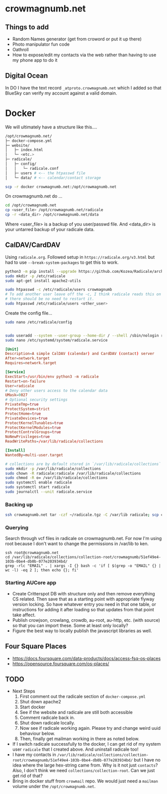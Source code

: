# crowmagnumb.net

## Things to add

- Random Names generator (get from croword or put it up there)
- Photo manipulator fun code
- Oathroll
- How to expose/edit my contacts via the web rather than having to use my phone app to do it

## Digital Ocean

In DO I have the text record `_atproto.crowmagnumb.net` which I added so that BlueSky can verify my account against a valid domain.

# Docker

We will ultimately have a structure like this....

```sh
/opt/crowmagnumb.net/
├─ docker-compose.yml
├─ website/
│   ├─ index.html
│   └─ <etc.>
├─ radicale/
│   ├─ config/
│   │   └─ radicale.conf          
│   ├─ users # <-- the htpasswd file
│   └─ data/ # <-- calendar/contact storage
```

```sh
scp -r docker crowmagnumb.net:/opt/crowmagnumb.net
```

On crowmagnumb.net do ...

```sh
cd /opt/crowmagnumb.net
cp <user_file> /opt/crowmagnumb.net/radicale
cp -r <data_dir> /opt/crowmagnumb.net/data
```

Where <user_file> is a backup of you user/passwd file. And <data_dir> is your untarred backup of your radicale data.

## CalDAV/CardDAV

Using `radicale.org`. Followed setup in `https://radicale.org/v3.html` but had to use `--break-system-packages` to get this to work.

```sh
python3 -m pip install --upgrade https://github.com/Kozea/Radicale/archive/master.tar.gz --break-system-packages
sudo mkdir -p /etc/radicale
sudo apt-get install apache2-utils

sudo htpasswd -c /etc/radicale/users crowmagnumb
# To add another user leave off the -c, I think radicale reads this on every request so
# there should be no need to restart it.
sudo htpasswd /etc/radicale/users <other_user>
```
Create the config file...
```sh
sudo nano /etc/radicale/config
```

```conf
```

```sh
sudo useradd --system --user-group --home-dir / --shell /sbin/nologin radicale
sudo nano /etc/systemd/system/radicale.service
```

```conf
[Unit]
Description=A simple CalDAV (calendar) and CardDAV (contact) server
After=network.target
Requires=network.target

[Service]
ExecStart=/usr/bin/env python3 -m radicale
Restart=on-failure
User=radicale
# Deny other users access to the calendar data
UMask=0027
# Optional security settings
PrivateTmp=true
ProtectSystem=strict
ProtectHome=true
PrivateDevices=true
ProtectKernelTunables=true
ProtectKernelModules=true
ProtectControlGroups=true
NoNewPrivileges=true
ReadWritePaths=/var/lib/radicale/collections

[Install]
WantedBy=multi-user.target
```

```sh
# collections are by default stored in `/var/lib/radicale/collections`
sudo mkdir -p /var/lib/radicale/collections
sudo chown -R radicale:radicale /var/lib/radicale/collections
sudo chmod -R o= /var/lib/radicale/collections
sudo systemctl enable radicale
sudo systemctl start radicale
sudo journalctl --unit radicale.service
```

### Backing up

```sh
ssh crowmagnumb.net tar -czf ~/radicale.tgz -C /var/lib radicale; scp crowmagnumb.net:./radicale.tgz ~/Documents/personal
```

### Querying

Search through vcf files in radicale on crowmagnumb.net. For now I'm using root because I don't want to change the permissions in /var/lib to ken.

```
ssh root@crowmagnumb.net
cd /var/lib/radicale/collections/collection-root/crowmagnumb/51ef49e4-103b-0be4-db0b-077e203934bd/
grep -rlc "EMAIL" . | xargs -I {} bash -c 'if [ $(grep -o "EMAIL" {} | wc -l) -eq 2 ]; then echo {}; fi'
```

### Starting AUCore app

- Create Critterspot DB with structure only and then remove everything CS related. Then save that as a starting point with appropriate flyway version locking. So have whatever entry you need in that one table, or instructions for adding it after loading so that updates from that point take affect.
- Publish crowjson, crowlang, crowdb, au-root, au-http, etc. (with source) so that you can import these. Some at least only locally?
- Figure the best way to locally publish the javascript libraries as well.

## Four Square Places

- https://docs.foursquare.com/data-products/docs/access-fsq-os-places
- https://opensource.foursquare.com/os-places/

## TODO

- Next Steps
  1. First comment out the radicale section of `docker-compose.yml`
  2. Shut down apache2
  3. Start docker
  4. See if the website and radicale are still both accessible
  5. Comment radicale back in.
  6. Shut down radicale locally.
  7. Now see if radicale working again. Please try and change weird uuid behaviour below.
  8. Then, finally get mailman working in there as noted below.
- If I switch radicale successfully to the docker, I can get rid of my system user `radicale` that I created above. And uninstall radicale too!
- I have my contacts in `/var/lib/radicale/collections/collection-root/crowmagnumb/51ef49e4-103b-0be4-db0b-077e203934bd/` but I have no idea where the large hex-string came from. Why is it not just `contacts`? Also, I don't think we need `collections/collection-root`. Can we just get rid of that?
- Bring in docker stuff from `crowmail` repo. We would just need a `mailman` volume under the `/opt/crowmagnumb.net`.